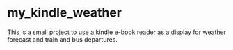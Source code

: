 # my_kindle_weather
This is a small project to use a kindle e-book reader as a display for weather forecast and train and bus departures. 
